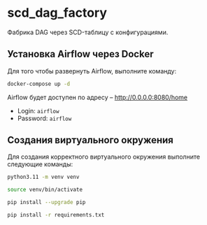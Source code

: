 # scd_dag_factory

Фабрика DAG через SCD-таблицу с конфигурациями.

## Установка Airflow через Docker

Для того чтобы развернуть Airflow, выполните команду:

```bash
docker-compose up -d
```

Airflow будет доступен по адресу – http://0.0.0.0:8080/home

- Login: `airflow` 
- Password: `airflow`

## Создания виртуального окружения

Для создания корректного виртуального окружения выполните следующие команды:

```bash
python3.11 -m venv venv
```

```bash
source venv/bin/activate 
```

```bash
pip install --upgrade pip
```

```bash
pip install -r requirements.txt
```
